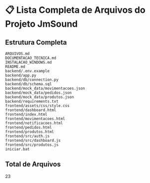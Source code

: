 # 📋 Lista Completa de Arquivos do Projeto JmSound

## Estrutura Completa

```
ARQUIVOS.md
DOCUMENTACAO_TECNICA.md
INSTALACAO_WINDOWS.md
README.md
backend/.env.example
backend/app.py
backend/db/connection.py
backend/db/schema.sql
backend/mock_data/movimentacoes.json
backend/mock_data/pedidos.json
backend/mock_data/produtos.json
backend/requirements.txt
frontend/assets/css/style.css
frontend/dashboard.html
frontend/index.html
frontend/movimentacoes.html
frontend/notificacoes.html
frontend/pedidos.html
frontend/produtos.html
frontend/src/auth.js
frontend/src/dashboard.js
frontend/src/produtos.js
iniciar.bat
```

## Total de Arquivos
23
